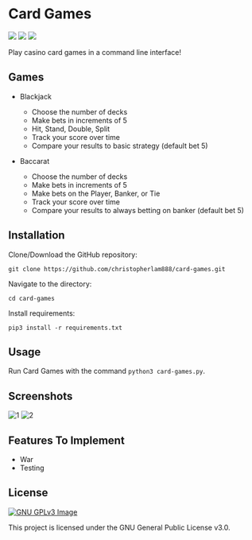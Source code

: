 # Card Games

<p align="left">
<img src="https://img.shields.io/github/languages/top/christopherlam888/card-games.svg" >
<a href="https://github.com/psf/black"><img src="https://img.shields.io/badge/code%20style-black-000000.svg"></a>
<a href="https://www.gnu.org/licenses/gpl-3.0" alt="License: GPLv3"><img src="https://img.shields.io/badge/License-GPL%20v3-blue.svg"></a>
</p>

Play casino card games in a command line interface!

## Games

- Blackjack
  - Choose the number of decks
  - Make bets in increments of 5
  - Hit, Stand, Double, Split
  - Track your score over time
  - Compare your results to basic strategy (default bet 5)

- Baccarat
  - Choose the number of decks
  - Make bets in increments of 5
  - Make bets on the Player, Banker, or Tie
  - Track your score over time
  - Compare your results to always betting on banker (default bet 5)

## Installation

Clone/Download the GitHub repository:

```git clone https://github.com/christopherlam888/card-games.git```

Navigate to the directory:

```cd card-games```

Install requirements:

```pip3 install -r requirements.txt```

## Usage

Run Card Games with the command `python3 card-games.py`.

## Screenshots

![1](https://user-images.githubusercontent.com/85356197/217369626-ae2b4084-b7cf-433a-af86-1897abcb2cfb.png)
![2](https://user-images.githubusercontent.com/85356197/217369653-7664a464-a5e6-457f-8f1c-be65261d83d1.png)

## Features To Implement

- War
- Testing

## License
[![GNU GPLv3 Image](https://www.gnu.org/graphics/gplv3-127x51.png)](https://www.gnu.org/licenses/gpl-3.0.en.html)  

This project is licensed under the GNU General Public License v3.0.
